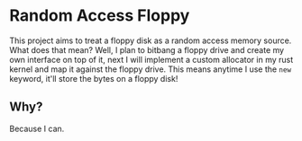 # Random Access Floppy

This project aims to treat a floppy disk as a random access memory source. What does that mean? Well, I plan to bitbang a floppy drive and create my own interface on top of it, next I will implement a custom allocator in my rust kernel and map it against the floppy drive. This means anytime I use the `new` keyword, it'll store the bytes on a floppy disk!

## Why?

Because I can.
